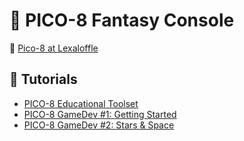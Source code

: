 # :space_invader: PICO-8 Fantasy Console

:bookmark: [Pico-8 at Lexaloffle][pico8]

## :beginner: Tutorials

+ [PICO-8 Educational Toolset](https://itch.io/c/198419/pico-8-educational-toolset)
+ [PICO-8 GameDev #1: Getting Started](https://forum.clockworkpi.com/t/pico-8-gamedev-1-getting-started-tutorial/2347)
+ [PICO-8 GameDev #2: Stars & Space](https://forum.clockworkpi.com/t/pico-8-gamedev-2-stars-space-tutorial/2455)

[pico8]: https://www.lexaloffle.com/pico-8.php
